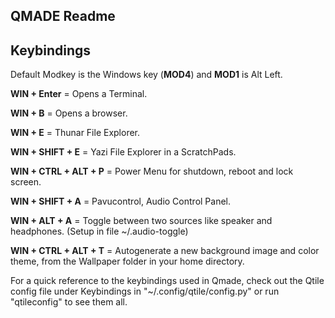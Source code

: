 ## QMADE Readme 



## Keybindings
Default Modkey is the Windows key (**MOD4**) and **MOD1** is Alt Left.

**WIN + Enter** = Opens a Terminal.

**WIN + B** = Opens a browser.

**WIN + E** = Thunar File Explorer.

**WIN + SHIFT + E** = Yazi File Explorer in a ScratchPads.

**WIN + CTRL + ALT + P** = Power Menu for shutdown, reboot and lock screen.

**WIN + SHIFT + A** = Pavucontrol, Audio Control Panel.

**WIN + ALT + A** = Toggle between two sources like speaker and headphones. (Setup in file ~/.audio-toggle)

**WIN + CTRL + ALT + T** = Autogenerate a new background image and color theme, 
from the Wallpaper folder in your home directory.


For a quick reference to the keybindings used in Qmade, 
check out the Qtile config file under Keybindings in "~/.config/qtile/config.py" or run "qtileconfig" to see them all.

